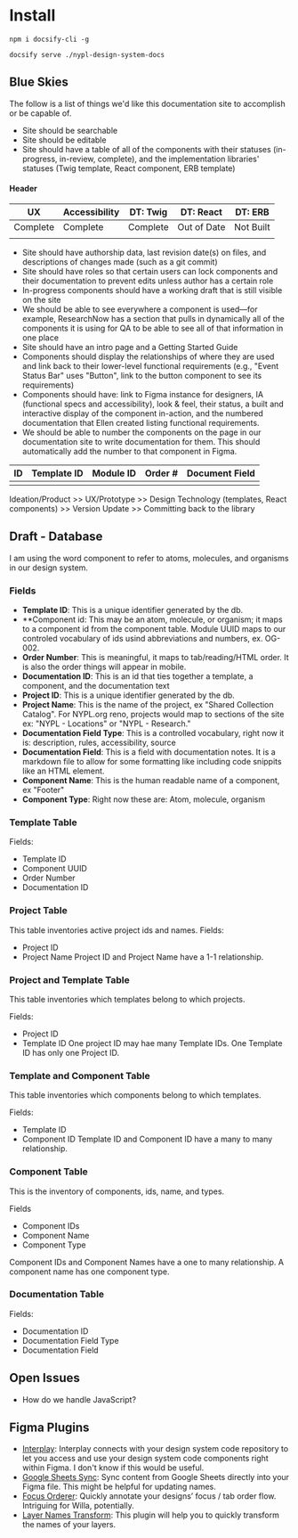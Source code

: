 # Install

`npm i docsify-cli -g`

`docsify serve ./nypl-design-system-docs`

## Blue Skies
The follow is a list of things we'd like this documentation site to accomplish or be capable of.

- Site should be searchable
- Site should be editable
- Site should have a table of all of the components with their statuses (in-progress, in-review, complete), and the implementation libraries' statuses (Twig template, React component, ERB template)

#### Header
| UX       | Accessibility | DT: Twig | DT: React   | DT: ERB   |
|----------|---------------|----------|-------------|-----------|
| Complete | Complete      | Complete | Out of Date | Not Built |
|          |               |          |             |           |
- Site should have authorship data, last revision date(s) on files, and descriptions of changes made (such as a git commit)
- Site should have roles so that certain users can lock components and their documentation to prevent edits unless author has a certain role
- In-progress components should have a working draft that is still visible on the site
- We should be able to see everywhere a component is used—for example, ResearchNow has a section that pulls in dynamically all of the components it is using for QA to be able to see all of that information in one place
- Site should have an intro page and a Getting Started Guide
- Components should display the relationships of where they are used and link back to their lower-level functional requirements (e.g., "Event Status Bar" uses "Button", link to the button component to see its requirements)
- Components should have: link to Figma instance for designers, IA (functional specs and accessibility), look & feel, their status, a built and interactive display of the component in-action, and the numbered documentation that Ellen created listing functional requirements.
- We should be able to number the components on the page in our documentation site to write documentation for them. This should automatically add the number to that component in Figma.

| ID | Template ID | Module ID | Order # | Document Field |
|----|-------------|-----------|---------|----------------|
|    |             |           |         |                |

Ideation/Product >> UX/Prototype >> Design Technology (templates, React components) >> Version Update >> Committing back to the library

## Draft - Database
I am using the word component to refer to atoms, molecules, and organisms in our design system.

### Fields
- **Template ID**: This is a unique identifier generated by the db.
- **Component id: This may be an atom, molecule, or organism; it maps to a component id from the  component table. Module UUID maps to our controled vocabulary of ids usind abbreviations and numbers, ex. OG-002.
- **Order Number**: This is meaningful, it maps to tab/reading/HTML order. It is also the order things will appear in mobile.
- **Documentation ID**: This is an id that ties together a template, a component, and the documentation text
- **Project ID**: This is a unique identifier generated by the db.
- **Project Name**: This is the name of the project, ex "Shared Collection Catalog". For NYPL.org reno, projects would map to sections of the site ex: "NYPL - Locations" or "NYPL - Research."
- **Documentation Field Type**: This is a controlled vocabulary, right now it is: description, rules, accessibility, source
- **Documentation Field**: This is a field with documentation notes. It is a markdown file to allow for some formatting like including code snippits like an HTML element. 
- **Component Name**: This is the human readable name of a component, ex "Footer"
- **Component Type**: Right now these are: Atom, molecule, organism

### Template Table
Fields:
- Template ID
- Component UUID
- Order Number
- Documentation ID

### Project Table
This table inventories active project ids and names.
Fields:
- Project ID
- Project Name
Project ID and Project Name have a 1-1 relationship.

### Project and Template Table
This table inventories which templates belong to which projects.

Fields:
- Project ID
- Template ID 
One project ID may hae many Template IDs. One Template ID has only one Project ID.

### Template and Component Table
This table inventories which components belong to which templates.

Fields:
- Template ID
- Component ID 
Template ID and Component ID have a many to many relationship.

### Component Table
This is the inventory of components, ids, name, and types.

Fields
- Component IDs
- Component Name
- Component Type

Component IDs and Component Names have a one to many relationship. A component name has one component type.


### Documentation Table

Fields:
- Documentation ID
- Documentation Field Type
- Documentation Field

## Open Issues
- How do we handle JavaScript?

## Figma Plugins
- [Interplay](https://www.figma.com/c/plugin/736368164448889527/Interplay): Interplay connects with your design system code repository to let you access and use your design system code components right within Figma. I don't know if this would be useful.
- [Google Sheets Sync](https://www.figma.com/c/plugin/735770583268406934/Google-sheets-sync): Sync content from Google Sheets directly into your Figma file. This might be helpful for updating names.
- [Focus Orderer](https://www.figma.com/c/plugin/731310036968334777/Focus-Orderer): Quickly annotate your designs’ focus / tab order flow. Intriguing for Willa, potentially.
- [Layer Names Transform](https://www.figma.com/c/plugin/734746297902924375/Layer-Names-Transfom): This plugin will help you to quickly transform the names of your layers.
